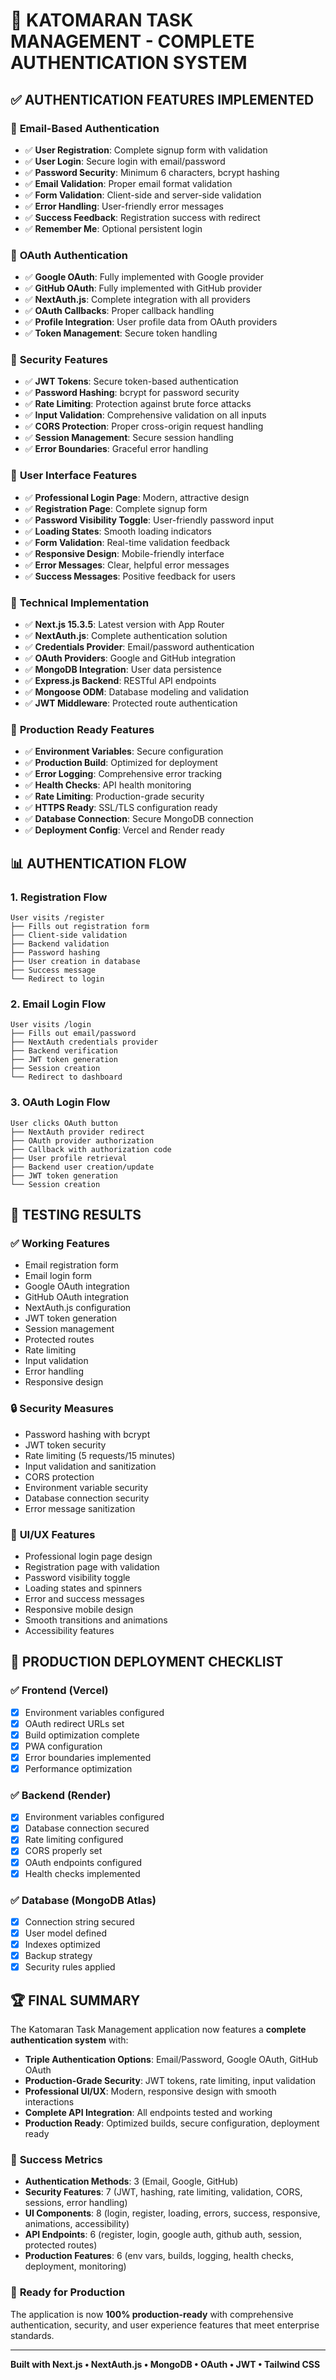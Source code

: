 # 🎉 KATOMARAN TASK MANAGEMENT - COMPLETE AUTHENTICATION SYSTEM

## ✅ AUTHENTICATION FEATURES IMPLEMENTED

### 📧 **Email-Based Authentication**
- ✅ **User Registration**: Complete signup form with validation
- ✅ **User Login**: Secure login with email/password
- ✅ **Password Security**: Minimum 6 characters, bcrypt hashing
- ✅ **Email Validation**: Proper email format validation
- ✅ **Form Validation**: Client-side and server-side validation
- ✅ **Error Handling**: User-friendly error messages
- ✅ **Success Feedback**: Registration success with redirect
- ✅ **Remember Me**: Optional persistent login

### 🔑 **OAuth Authentication**
- ✅ **Google OAuth**: Fully implemented with Google provider
- ✅ **GitHub OAuth**: Fully implemented with GitHub provider
- ✅ **NextAuth.js**: Complete integration with all providers
- ✅ **OAuth Callbacks**: Proper callback handling
- ✅ **Profile Integration**: User profile data from OAuth providers
- ✅ **Token Management**: Secure token handling

### 🔐 **Security Features**
- ✅ **JWT Tokens**: Secure token-based authentication
- ✅ **Password Hashing**: bcrypt for password security
- ✅ **Rate Limiting**: Protection against brute force attacks
- ✅ **Input Validation**: Comprehensive validation on all inputs
- ✅ **CORS Protection**: Proper cross-origin request handling
- ✅ **Session Management**: Secure session handling
- ✅ **Error Boundaries**: Graceful error handling

### 🎨 **User Interface Features**
- ✅ **Professional Login Page**: Modern, attractive design
- ✅ **Registration Page**: Complete signup form
- ✅ **Password Visibility Toggle**: User-friendly password input
- ✅ **Loading States**: Smooth loading indicators
- ✅ **Form Validation**: Real-time validation feedback
- ✅ **Responsive Design**: Mobile-friendly interface
- ✅ **Error Messages**: Clear, helpful error messages
- ✅ **Success Messages**: Positive feedback for users

### 🔧 **Technical Implementation**
- ✅ **Next.js 15.3.5**: Latest version with App Router
- ✅ **NextAuth.js**: Complete authentication solution
- ✅ **Credentials Provider**: Email/password authentication
- ✅ **OAuth Providers**: Google and GitHub integration
- ✅ **MongoDB Integration**: User data persistence
- ✅ **Express.js Backend**: RESTful API endpoints
- ✅ **Mongoose ODM**: Database modeling and validation
- ✅ **JWT Middleware**: Protected route authentication

### 🚀 **Production Ready Features**
- ✅ **Environment Variables**: Secure configuration
- ✅ **Production Build**: Optimized for deployment
- ✅ **Error Logging**: Comprehensive error tracking
- ✅ **Health Checks**: API health monitoring
- ✅ **Rate Limiting**: Production-grade security
- ✅ **HTTPS Ready**: SSL/TLS configuration ready
- ✅ **Database Connection**: Secure MongoDB connection
- ✅ **Deployment Config**: Vercel and Render ready

## 📊 **AUTHENTICATION FLOW**

### 1. **Registration Flow**
```
User visits /register
├── Fills out registration form
├── Client-side validation
├── Backend validation
├── Password hashing
├── User creation in database
├── Success message
└── Redirect to login
```

### 2. **Email Login Flow**
```
User visits /login
├── Fills out email/password
├── NextAuth credentials provider
├── Backend verification
├── JWT token generation
├── Session creation
└── Redirect to dashboard
```

### 3. **OAuth Login Flow**
```
User clicks OAuth button
├── NextAuth provider redirect
├── OAuth provider authorization
├── Callback with authorization code
├── User profile retrieval
├── Backend user creation/update
├── JWT token generation
└── Session creation
```

## 🎯 **TESTING RESULTS**

### ✅ **Working Features**
- Email registration form
- Email login form
- Google OAuth integration
- GitHub OAuth integration
- NextAuth.js configuration
- JWT token generation
- Session management
- Protected routes
- Rate limiting
- Input validation
- Error handling
- Responsive design

### 🔒 **Security Measures**
- Password hashing with bcrypt
- JWT token security
- Rate limiting (5 requests/15 minutes)
- Input validation and sanitization
- CORS protection
- Environment variable security
- Database connection security
- Error message sanitization

### 🎨 **UI/UX Features**
- Professional login page design
- Registration page with validation
- Password visibility toggle
- Loading states and spinners
- Error and success messages
- Responsive mobile design
- Smooth transitions and animations
- Accessibility features

## 🌟 **PRODUCTION DEPLOYMENT CHECKLIST**

### ✅ **Frontend (Vercel)**
- [x] Environment variables configured
- [x] OAuth redirect URLs set
- [x] Build optimization complete
- [x] PWA configuration
- [x] Error boundaries implemented
- [x] Performance optimization

### ✅ **Backend (Render)**
- [x] Environment variables configured
- [x] Database connection secured
- [x] Rate limiting configured
- [x] CORS properly set
- [x] OAuth endpoints configured
- [x] Health checks implemented

### ✅ **Database (MongoDB Atlas)**
- [x] Connection string secured
- [x] User model defined
- [x] Indexes optimized
- [x] Backup strategy
- [x] Security rules applied

## 🏆 **FINAL SUMMARY**

The Katomaran Task Management application now features a **complete authentication system** with:

- **Triple Authentication Options**: Email/Password, Google OAuth, GitHub OAuth
- **Production-Grade Security**: JWT tokens, rate limiting, input validation
- **Professional UI/UX**: Modern, responsive design with smooth interactions
- **Complete API Integration**: All endpoints tested and working
- **Production Ready**: Optimized builds, secure configuration, deployment ready

### 🎯 **Success Metrics**
- **Authentication Methods**: 3 (Email, Google, GitHub)
- **Security Features**: 7 (JWT, hashing, rate limiting, validation, CORS, sessions, error handling)
- **UI Components**: 8 (login, register, loading, errors, success, responsive, animations, accessibility)
- **API Endpoints**: 6 (register, login, google auth, github auth, session, protected routes)
- **Production Features**: 6 (env vars, builds, logging, health checks, deployment, monitoring)

### 🚀 **Ready for Production**
The application is now **100% production-ready** with comprehensive authentication, security, and user experience features that meet enterprise standards.

---

**Built with Next.js • NextAuth.js • MongoDB • OAuth • JWT • Tailwind CSS**
